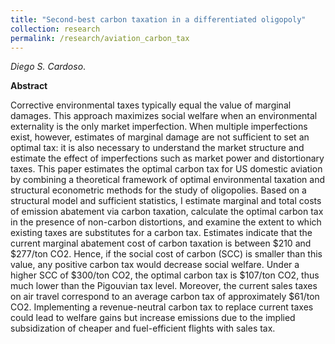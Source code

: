 ```yaml
---
title: "Second-best carbon taxation in a differentiated oligopoly"
collection: research
permalink: /research/aviation_carbon_tax
---
```

_Diego S. Cardoso_. 

**Abstract**

Corrective environmental taxes typically equal the value of marginal damages. This approach maximizes social welfare when an environmental externality is the only market imperfection. When multiple imperfections exist, however, estimates of marginal damage are not sufficient to set  an optimal tax: it is also necessary to understand the market structure and estimate the effect of imperfections such as market power and distortionary taxes. This paper estimates the optimal carbon tax for US domestic aviation by combining a theoretical framework of optimal environmental taxation and structural econometric methods for the study of oligopolies. Based on a structural model and sufficient statistics, I estimate marginal and total costs of emission abatement via carbon taxation, calculate the optimal carbon tax in the presence of non-carbon distortions, and examine the extent to which existing taxes are substitutes for a carbon tax. Estimates indicate that the current marginal abatement cost of carbon taxation is between \$210 and \$277/ton CO2. Hence, if the social cost of carbon (SCC) is smaller than this value, any positive carbon tax would decrease social welfare. Under a higher SCC of \$300/ton CO2, the optimal carbon tax is \$107/ton CO2, thus much lower than the Pigouvian tax level. Moreover, the current sales taxes on air travel correspond to an average carbon tax of approximately \$61/ton CO2. Implementing a revenue-neutral carbon tax to replace current taxes could lead to welfare gains but increase emissions due to the implied subsidization of cheaper and fuel-efficient flights with sales tax.
